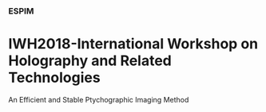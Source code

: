 ### ESPIM ###

# IWH2018-International Workshop on Holography and Related Technologies 

An Efficient and Stable Ptychographic Imaging Method
